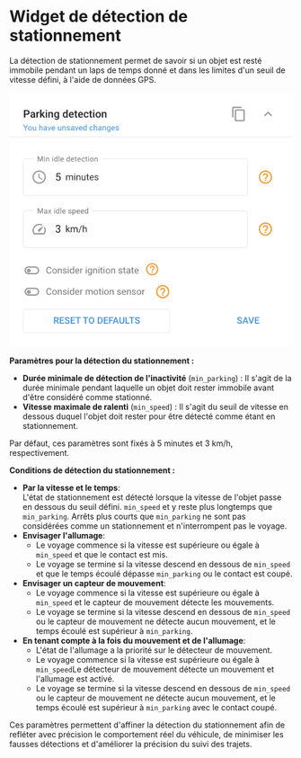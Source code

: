 # Widget de détection de stationnement

La détection de stationnement permet de savoir si un objet est resté immobile pendant un laps de temps donné et dans les limites d'un seuil de vitesse défini, à l'aide de données GPS.

![image-20240815-183001.png](../../../guide-de-litilizateur/appareils-et-parametres/localisation-et-mouvement/attachments/image-20240815-183001.png)

**Paramètres pour la détection du stationnement :**

* **Durée minimale de détection de l'inactivité** (`min_parking`) : Il s'agit de la durée minimale pendant laquelle un objet doit rester immobile avant d'être considéré comme stationné.
* **Vitesse maximale de ralenti** (`min_speed`) : Il s'agit du seuil de vitesse en dessous duquel l'objet doit rester pour être détecté comme étant en stationnement.

Par défaut, ces paramètres sont fixés à 5 minutes et 3 km/h, respectivement.

**Conditions de détection du stationnement :**

* **Par la vitesse et le temps**:\
  L'état de stationnement est détecté lorsque la vitesse de l'objet passe en dessous du seuil défini. `min_speed` et y reste plus longtemps que `min_parking`. Arrêts plus courts que `min_parking` ne sont pas considérées comme un stationnement et n'interrompent pas le voyage.
* **Envisager l'allumage**:
  * Le voyage commence si la vitesse est supérieure ou égale à `min_speed` et que le contact est mis.
  * Le voyage se termine si la vitesse descend en dessous de `min_speed` et que le temps écoulé dépasse `min_parking` ou le contact est coupé.
* **Envisager un capteur de mouvement**:
  * Le voyage commence si la vitesse est supérieure ou égale à `min_speed` et le capteur de mouvement détecte les mouvements.
  * Le voyage se termine si la vitesse descend en dessous de `min_speed` ou le capteur de mouvement ne détecte aucun mouvement, et le temps écoulé est supérieur à `min_parking`.
* **En tenant compte à la fois du mouvement et de l'allumage**:
  * L'état de l'allumage a la priorité sur le détecteur de mouvement.
  * Le voyage commence si la vitesse est supérieure ou égale à `min_speed`Le détecteur de mouvement détecte un mouvement et l'allumage est activé.
  * Le voyage se termine si la vitesse descend en dessous de `min_speed` ou le capteur de mouvement ne détecte aucun mouvement, et le temps écoulé est supérieur à `min_parking` avec le contact coupé.

Ces paramètres permettent d'affiner la détection du stationnement afin de refléter avec précision le comportement réel du véhicule, de minimiser les fausses détections et d'améliorer la précision du suivi des trajets.

